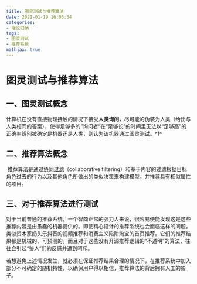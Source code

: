 ```yaml
---
title: 图灵测试与推荐算法
date: 2021-01-19 16:05:34
categories: 
- 理论归纳
tags:
- 图灵测试
- 推荐系统
mathjax: true
---
```


# 图灵测试与推荐算法

## 一、图灵测试概念

​	计算机在没有直接物理接触的情况下接受**人类询问**，尽可能的伪装为人类（给出与人类相同的答案），使得足够多的”询问者“在“足够长”的时间里无法以“足够高”的正确率辨别被确定是机器还是人类，则认为该机器通过图灵测试。^1^	

## 二、推荐算法概念

​	推荐算法是通过[协同过滤](https://en.wikipedia.org/wiki/Collaborative_filtering)（collaborative filtering）和基于内容的过滤根据目标角色过去的行为以及其他角色所做出的类似决策来构建模型，并推荐具有相似属性的项目。

## 三、对于推荐算法进行测试

​	对于当前普通的推荐系统，一个智商正常的强力人来说，很容易便能发现这是这些推荐内容是由愚蠢的机器提供的。即使精心设计的推荐系统也会面临这样的问题。类似资本家奶头乐抖音的视频推荐和消费主义陷阱淘宝的首页推荐。它们的推荐结果都是机械的、可预测的。而且对于这些没有开源推荐逻辑的“不透明”的算法，往往会引起“鉴人”们的反感并遭到呵斥。

​	若想避免上述情况发生，就必须在保证推荐结果合理的情况下，在推荐系统中加入部分不可确定的随机特性，以确保用户得以相信，推荐算法的背后拥有人工的影子。